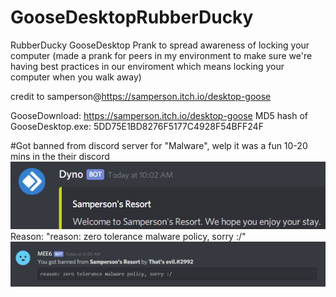 # GooseDesktopRubberDucky
RubberDucky GooseDesktop Prank to spread awareness of locking your computer (made a  prank for peers in my environment to make sure we're having best practices in our enviroment which means locking your computer when you walk away)

credit to samperson@https://samperson.itch.io/desktop-goose

GooseDownload: https://samperson.itch.io/desktop-goose
MD5 hash of GooseDesktop.exe: 5DD75E1BD8276F5177C4928F54BFF24F

#Got banned from discord server for "Malware", welp it was a fun 10-20 mins in the their discord
![NotEvenMalwareThough](https://github.com/csandoval63/GooseDesktopRubberDucky/blob/master/time.JPG)
Reason: "reason: zero tolerance malware policy, sorry :/"
![NotEvenMalwareThough](https://github.com/csandoval63/GooseDesktopRubberDucky/blob/master/bannedLol.JPG)
